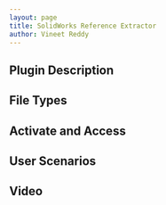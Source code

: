 ```yaml
---
layout: page
title: SolidWorks Reference Extractor
author: Vineet Reddy
---
```


## Plugin Description



## File Types



## Activate and Access



## User Scenarios



## Video